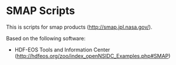 # SMAP Scripts
This is scripts for smap products (http://smap.jpl.nasa.gov/).

Based on the following software:
* HDF-EOS Tools and Information Center (http://hdfeos.org/zoo/index_openNSIDC_Examples.php#SMAP)
